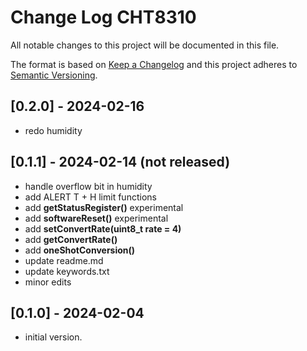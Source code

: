 # Change Log CHT8310

All notable changes to this project will be documented in this file.

The format is based on [Keep a Changelog](http://keepachangelog.com/)
and this project adheres to [Semantic Versioning](http://semver.org/).


## [0.2.0] - 2024-02-16
- redo humidity


## [0.1.1] - 2024-02-14 (not released)
- handle overflow bit in humidity
- add ALERT T + H limit functions
- add **getStatusRegister()** experimental
- add **softwareReset()** experimental
- add **setConvertRate(uint8_t rate = 4)** 
- add **getConvertRate()**
- add **oneShotConversion()**
- update readme.md
- update keywords.txt
- minor edits

## [0.1.0] - 2024-02-04
- initial version.

